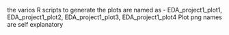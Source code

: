 the varios R scripts to generate the plots are named as - EDA_project1_plot1, EDA_project1_plot2, EDA_project1_plot3, EDA_project1_plot4
Plot png names are self explanatory
